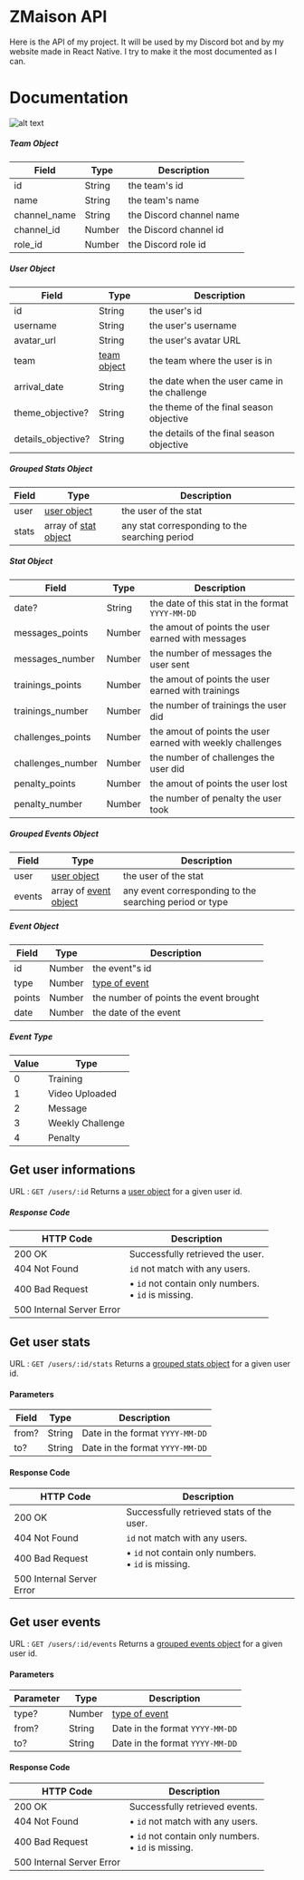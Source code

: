 # ZMaison API

Here is the API of my project. It will be used by my Discord bot and by my website made in React Native. 
I try to make it the most documented as I can.

# Documentation

![alt text](https://github.com/rochdy0/ZMaison-API/blob/main/docs/UML.png?raw=true)

##### Team Object

Field | Type | Description |
------------- | ------------- |  ------------- 
id | String | the team's id
name | String | the team's name
channel_name | String | the Discord channel name
channel_id | Number | the Discord channel id
role_id | Number | the Discord role id

##### User Object

Field | Type | Description |
------------- | ------------- |  ------------- 
id | String | the user's id
username | String | the user's username
avatar_url | String | the user's avatar URL
team | <a href="#team-object">team object</a> | the team where the user is in
arrival_date | String | the date when the user came in the challenge
theme_objective? | String | the theme of the final season objective
details_objective? | String | the details of the final season objective

##### Grouped Stats Object

Field | Type | Description |
------------- | ------------- |  ------------- 
user | <a href="#user-object">user object</a> | the user of the stat
stats | array of <a href="#stat-object">stat object</a> | any stat corresponding to the searching period

##### Stat Object

Field | Type | Description |
------------- | ------------- |  ------------- 
date? | String | the date of this stat in the format `YYYY-MM-DD`
messages_points | Number | the amout of points the user earned with messages
messages_number | Number | the number of messages the user sent
trainings_points | Number | the amout of points the user earned with trainings
trainings_number | Number | the number of trainings the user did
challenges_points | Number | the amout of points the user earned with weekly challenges
challenges_number | Number | the number of challenges the user did
penalty_points | Number | the amout of points the user lost
penalty_number | Number | the number of penalty the user took

##### Grouped Events Object

Field | Type | Description |
------------- | ------------- |  ------------- 
user | <a href="#user-object">user object</a> | the user of the stat
events | array of <a href="#event-object">event object</a> | any event corresponding to the searching period or type

##### Event Object

Field | Type | Description |
------------- | ------------- |  ------------- 
id | Number| the event"s id
type | Number | <a href="#event-type">type of event</a>
points | Number | the number of points the event brought
date | Number | the date of the event

##### Event Type
 Value | Type |
------------- | -------------
0 | Training
1 | Video Uploaded
2 | Message
3 | Weekly Challenge
4 | Penalty


## Get user informations

URL : `GET /users/:id`
Returns a <a href="#user-object">user object</a> for a given user id.

##### Response Code

HTTP Code | Description
------------- | -------------
200 OK | Successfully retrieved the user.
404 Not Found | `id` not match with any users.
400 Bad Request | • `id` not contain only numbers. <br> • `id` is missing.
500 Internal Server Error |


## Get user stats

URL : `GET /users/:id/stats`
Returns a <a href="#grouped-stats-object">grouped stats object</a> for a given user id.

#### Parameters

Field  | Type | Description
------------- |  ------------- | -------------
from? | String  | Date in the format `YYYY-MM-DD`
to? | String  | Date in the format `YYYY-MM-DD`

#### Response Code

HTTP Code | Description
------------- | -------------
200 OK | Successfully retrieved stats of the user.
404 Not Found | `id` not match with any users.
400 Bad Request | • `id` not contain only numbers. <br> • `id` is missing.
500 Internal Server Error |


## Get user events

URL : `GET /users/:id/events`
Returns a <a href="#grouped-events-object">grouped events object</a> for a given user id.

#### Parameters

Parameter  | Type |  Description
------------- | ------------- | -------------
type? | Number | <a href="#event-type">type of event</a>
from? | String  | Date in the format `YYYY-MM-DD`
to? | String  | Date in the format `YYYY-MM-DD`

#### Response Code

HTTP Code | Description
------------- | -------------
200 OK | Successfully retrieved events.
404 Not Found | • `id` not match with any users.
400 Bad Request | • `id` not contain only numbers. <br> • `id` is missing.
500 Internal Server Error |

